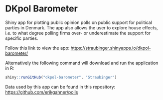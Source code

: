 # DKpol Barometer

Shiny app for plotting public opinion polls on public support for political parties in Denmark. The app also allows the user to explore house effects, i.e. to what degree polling firms over- or underestimate the support for specific parties.

Follow this link to view the app: https://straubinger.shinyapps.io/dkpol-barometer/

Alternatively the following command will download and run the application in R:

``` R
shiny::runGitHub("dkpol-barometer", "Straubinger")
```

Data used by this app can be found in this repository: https://github.com/erikgahner/polls
